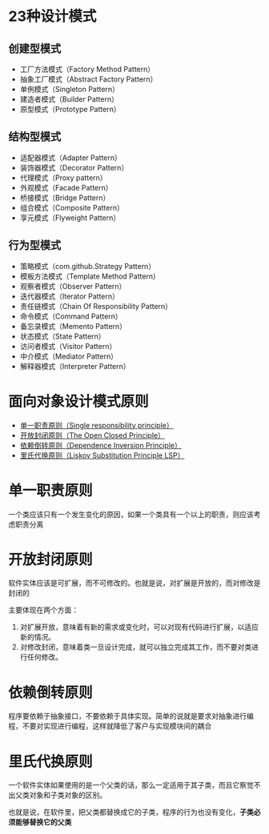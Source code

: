 # 23种设计模式

## 创建型模式

* 工厂方法模式（Factory Method Pattern）
* 抽象工厂模式（Abstract Factory Pattern）
* 单例模式（Singleton Pattern）
* 建造者模式（Builder Pattern）
* 原型模式（Prototype Pattern）

## 结构型模式

* 适配器模式（Adapter Pattern）
* 装饰器模式（Decorator Pattern）
* 代理模式（Proxy pattern）
* 外观模式（Facade Pattern）
* 桥接模式（Bridge Pattern）
* 组合模式（Composite Pattern）
* 享元模式（Flyweight Pattern）

## 行为型模式

* 策略模式（com.github.Strategy Pattern）
* 模板方法模式（Template Method Pattern）
* 观察者模式（Observer Pattern）
* 迭代器模式（Iterator Pattern）
* 责任链模式（Chain Of Responsibility Pattern）
* 命令模式（Command Pattern）
* 备忘录模式（Memento Pattern）
* 状态模式（State Pattern）
* 访问者模式（Visitor Pattern）
* 中介模式（Mediator Pattern）
* 解释器模式（Interpreter Pattern）

# 面向对象设计模式原则

* [单一职责原则（Single responsibility principle）](#1)
* [开放封闭原则（The Open Closed Principle）](#2)
* [依赖倒转原则（Dependence Inversion Principle）](#3)
* [里氏代换原则（Liskov Substitution Principle LSP）](#4)



# <span id="1"> 单一职责原则 </span>

一个类应该只有一个发生变化的原因，如果一个类具有一个以上的职责，则应该考虑职责分离



# <span id="2">开放封闭原则 </span>

软件实体应该是可扩展，而不可修改的。也就是说，对扩展是开放的，而对修改是封闭的

主要体现在两个方面：

1. 对扩展开放，意味着有新的需求或变化时，可以对现有代码进行扩展，以适应新的情况。
2. 对修改封闭，意味着类一旦设计完成，就可以独立完成其工作，而不要对类进行任何修改。



# <span id="3">依赖倒转原则</span>

程序要依赖于抽象接口，不要依赖于具体实现。简单的说就是要求对抽象进行编程，不要对实现进行编程，这样就降低了客户与实现模块间的耦合

 

# <span id="4">里氏代换原则</span>

一个软件实体如果使用的是一个父类的话，那么一定适用于其子类，而且它察觉不出父类对象和子类对象的区别。

也就是说，在软件里，把父类都替换成它的子类，程序的行为也没有变化，**子类必须能够替换它的父类**